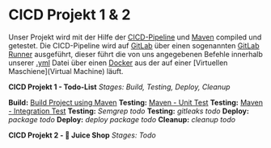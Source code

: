 # CICD Projekt 1 & 2
Unser Projekt wird mit der Hilfe der [CICD-Pipeline](CICD.md) und [Maven](Maven.md) compiled und getestet. 
Die CICD-Pipeline wird auf [GitLab](Tools/GitLab) über einen sogenannten [GitLab Runner](Wiki/GitLab/Runner) ausgeführt, dieser führt die von uns angegebenen Befehle innerhalb unserer [.yml](Wiki/GitLab/yml) Datei über einen [Docker](Docker.md) aus der auf einer [Virtuellen Maschiene](Virtual Machine) läuft.

**CICD Projekt 1 - Todo-List**
_Stages: Build, Testing, Deploy, Cleanup_

**Build:**       [Build Project using Maven](maven/Build)
**Testing:**   [Maven - Unit Test](Wiki/Maven/Unit-Test)
**Testing:**   [Maven - Integration Test](Wiki/Maven/Integration-Test)
**Testing:**   _Semgrep todo_
**Testing:**   _gitleaks todo_
**Deploy:**    _package todo_
**Deploy:**    _deploy package todo_
**Cleanup:**  _cleanup todo_


**CICD Projekt 2 - 🍆 Juice Shop**
_Stages: Todo_
